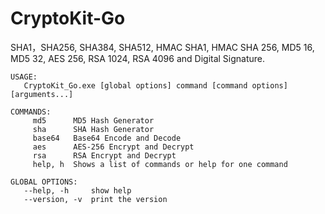 # CryptoKit-Go

SHA1，SHA256, SHA384, SHA512, HMAC SHA1, HMAC SHA 256, MD5 16, MD5 32, AES 256, RSA 1024, RSA 4096 and Digital Signature.
```
USAGE:
   CryptoKit_Go.exe [global options] command [command options] [arguments...]

COMMANDS:
     md5      MD5 Hash Generator
     sha      SHA Hash Generator
     base64   Base64 Encode and Decode
     aes      AES-256 Encrypt and Decrypt
     rsa      RSA Encrypt and Decrypt
     help, h  Shows a list of commands or help for one command

GLOBAL OPTIONS:
   --help, -h     show help
   --version, -v  print the version
```